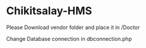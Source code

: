 # Chikitsalay-HMS
Please Download vendor folder and place it in /Doctor



Change Database connection in dbconnection.php
